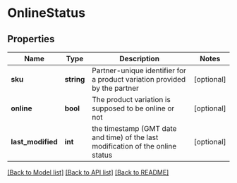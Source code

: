 # OnlineStatus

## Properties
Name | Type | Description | Notes
------------ | ------------- | ------------- | -------------
**sku** | **string** | Partner-unique identifier for a product variation provided by the partner | [optional] 
**online** | **bool** | The product variation is supposed to be online or not | [optional] 
**last_modified** | **int** | the timestamp (GMT date and time) of the last modification of the online status | [optional] 

[[Back to Model list]](../../README.md#documentation-for-models) [[Back to API list]](../../README.md#documentation-for-api-endpoints) [[Back to README]](../../README.md)

